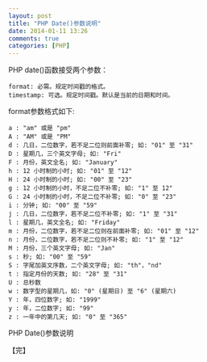 ```yaml
---
layout: post
title: "PHP Date()参数说明"
date: 2014-01-11 13:26
comments: true
categories: [PHP]
---
```


PHP date()函数接受两个参数：

    format: 必需。规定时间戳的格式。
    timestamp: 可选。规定时间戳。默认是当前的日期和时间。

<!-- more -->

format参数格式如下:
    
    a : "am" 或是 "pm"  
    A : "AM" 或是 "PM"  
    d : 几日，二位数字，若不足二位则前面补零; 如: "01" 至 "31"  
    D : 星期几，三个英文字母; 如: "Fri"  
    F : 月份，英文全名; 如: "January"  
    h : 12 小时制的小时; 如: "01" 至 "12"  
    H : 24 小时制的小时; 如: "00" 至 "23"  
    g : 12 小时制的小时，不足二位不补零; 如: "1" 至 12"  
    G : 24 小时制的小时，不足二位不补零; 如: "0" 至 "23"  
    i : 分钟; 如: "00" 至 "59"  
    j : 几日，二位数字，若不足二位不补零; 如: "1" 至 "31"  
    l : 星期几，英文全名; 如: "Friday"  
    m : 月份，二位数字，若不足二位则在前面补零; 如: "01" 至 "12"  
    n : 月份，二位数字，若不足二位则不补零; 如: "1" 至 "12"  
    M : 月份，三个英文字母; 如: "Jan"  
    s : 秒; 如: "00" 至 "59"  
    S : 字尾加英文序数，二个英文字母; 如: "th"，"nd"  
    t : 指定月份的天数; 如: "28" 至 "31"  
    U : 总秒数  
    w : 数字型的星期几，如: "0" (星期日) 至 "6" (星期六)  
    Y : 年，四位数字; 如: "1999"  
    y : 年，二位数字; 如: "99"  
    z : 一年中的第几天; 如: "0" 至 "365"  


PHP Date()参数说明

【完】
